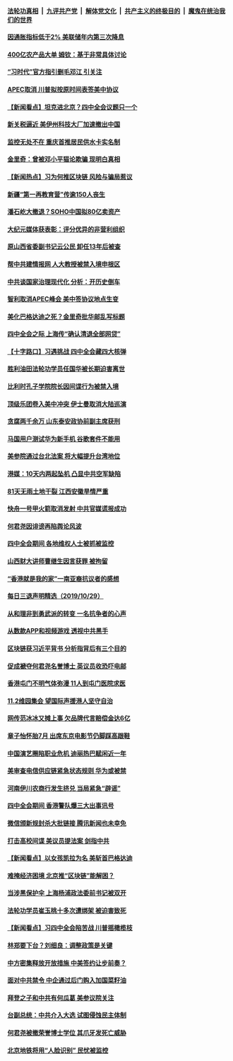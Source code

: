 ####  [法轮功真相](../../../../basic/blob/master/README.md?t=10302052) &nbsp;|&nbsp; [九评共产党](../../../../9ping.md/blob/master/README.md?t=10302052) &nbsp;|&nbsp; [解体党文化](../../../../jtdwh.md/blob/master/README.md?t=10302052)  &nbsp;|&nbsp; [共产主义的终极目的](../../../../gczydzjmd.md/blob/master/README.md?t=10302052) &nbsp;|&nbsp; [魔鬼在统治我们的世界](../../../../mgztzwmdsj.md/blob/master/README.md?t=10302052) 

#### [因通胀指标低于2% 美联储年内第三次降息](../pages/nsc413/n11623141.md?t=10302052) 

#### [400亿农产品大单 姆钦：基于非常具体讨论](../pages/nsc413/n11623061.md?t=10302052) 

#### [“习时代”官方指引删毛邓江 引关注](../pages/nsc413/n11622763.md?t=10302052) 

#### [APEC取消 川普拟按原时间表签美中协议](../pages/nsc413/n11623093.md?t=10302052) 

#### [【新闻看点】坦克进北京？四中全会议题只一个](../pages/nsc413/n11623071.md?t=10302052) 

#### [新关税逼近 美伊州科技大厂加速撤出中国](../pages/nsc413/n11622797.md?t=10302052) 

#### [监控无处不在 重庆首推居民供水卡实名制](../pages/nsc413/n11622837.md?t=10302052) 

#### [金里奇：曾被邓小平猫论欺骗 现明白真相](../pages/nsc413/n11622906.md?t=10302052) 

#### [【新闻热点】习为何推区块链 风险与骗局惹议](../pages/nsc413/n11622918.md?t=10302052) 

#### [新疆“第一再教育营”传逾150人丧生](../pages/nsc413/n11622854.md?t=10302052) 

#### [潘石屹大撤退？SOHO中国拟80亿卖资产](../pages/nsc413/n11622855.md?t=10302052) 

#### [大纪元媒体获表彰：评分优异的非营利组织](../pages/nsc413/n11622666.md?t=10302052) 

#### [原山西省委副书记云公民 卸任13年后被查](../pages/nsc413/n11622783.md?t=10302052) 

#### [帮中共建情报网 人大教授被禁入境申根区](../pages/nsc413/n11622884.md?t=10302052) 

#### [中共谈国家治理现代化 分析：开历史倒车](../pages/nsc413/n11622682.md?t=10302052) 

#### [智利取消APEC峰会 美中签协议地点生变](../pages/nsc413/n11622782.md?t=10302052) 

#### [美化巴格达迪之死？金里奇批华邮乱写标题](../pages/nsc413/n11622784.md?t=10302052) 

#### [四中全会之际 上海传“确认清退全部网贷”](../pages/nsc413/n11622398.md?t=10302052) 


#### [【十字路口】习遇挑战 四中全会藏四大核弹](../pages/nsc413/n11621158.md?t=10302052) 

#### [胜利油田法轮功学员任国华被长期迫害离世](../pages/nsc413/n11620562.md?t=10302052) 

#### [比利时孔子学院院长因间谍行为被禁入境](../pages/nsc413/n11621862.md?t=10302052) 

#### [顶级乐团卷入美中冲突 伊士曼取消大陆巡演](../pages/nsc413/n11621957.md?t=10302052) 

#### [贪腐两千余万 山东泰安政协前副主席获刑](../pages/nsc413/n11621765.md?t=10302052) 

#### [马国用户测试华为新手机 谷歌套件不能用](../pages/nsc413/n11622022.md?t=10302052) 

#### [美参院通过台北法案 将大幅提升台湾地位](../pages/nsc413/n11621924.md?t=10302052) 

#### [港媒：10天内两起坠机 凸显中共空军缺陷](../pages/nsc413/n11621845.md?t=10302052) 

#### [81天无雨土地干裂 江西安徽旱情严重](../pages/nsc413/n11621449.md?t=10302052) 

#### [快舟一号甲火箭取消发射 中共官媒谎报成功](../pages/nsc413/n11621195.md?t=10302052) 

#### [何君尧因诽谤再陷舆论风波](../pages/nsc413/n11621476.md?t=10302052) 

#### [四中全会期间 各地维权人士被抓被监控](../pages/nsc413/n11621369.md?t=10302052) 

#### [山西财大讲师曹继生因言获罪 被拘留](../pages/nsc413/n11621372.md?t=10302052) 

#### [“香港就是我的家”一南亚裔抗议者的感想](../pages/nsc413/n11621225.md?t=10302052) 

#### [每日三退声明精选（2019/10/29）](../pages/nsc413/n11621413.md?t=10302052) 

#### [从和理非到勇武派的转变 一名抗争者的心声](../pages/nsc413/n11616672.md?t=10302052) 

#### [从数款APP和视频游戏 透视中共黑手](../pages/nsc413/n11621089.md?t=10302052) 

#### [区块链获习近平背书 分析指背后有三个目的](../pages/nsc413/n11621035.md?t=10302052) 

#### [促成褫夺何君尧名誉博士 英议员收恐吓电邮](../pages/nsc413/n11621109.md?t=10302052) 

#### [香港屯门不明气体弥漫 11人到屯门医院求医](../pages/nsc413/n11621095.md?t=10302052) 

#### [11.2维园集会 望国际声援港人坚守自治](../pages/nsc413/n11621040.md?t=10302052) 

#### [网传范冰冰又摊上事 欠品牌代言赔偿金达6亿](../pages/nsc413/n11620532.md?t=10302052) 

#### [章子怡怀胎7月 出席东京电影节仍脚踩高跟鞋](../pages/nsc413/n11620709.md?t=10302052) 

#### [中国演艺圈陷职业危机 迪丽热巴赋闲近一年](../pages/nsc413/n11620906.md?t=10302052) 

#### [美审查电信供应链紧急状态规则 华为或被禁](../pages/nsc413/n11620950.md?t=10302052) 

#### [河南伊川农商行发生挤兑 当局紧急“辟谣”](../pages/nsc413/n11620544.md?t=10302052) 

#### [四中全会期间 香港警队爆三大出事讯号](../pages/nsc413/n11620743.md?t=10302052) 

#### [微信颁新规封杀大批链接 腾讯新闻也未幸免](../pages/nsc413/n11620717.md?t=10302052) 

#### [打击高校间谍 美议员提法案 剑指中共](../pages/nsc413/n11620719.md?t=10302052) 

#### [【新闻看点】以女孩凯拉为名 美斩首巴格达迪](../pages/nsc413/n11620538.md?t=10302052) 

#### [难掩经济困境 北京推“区块链”能解困？](../pages/nsc413/n11620821.md?t=10302052) 

#### [当涉黑保护伞 上海杨浦政法委前书记被双开](../pages/nsc413/n11620670.md?t=10302052) 

#### [法轮功学员崔玉桃十多次遭绑架 被迫害致死](../pages/nsc413/n11619827.md?t=10302052) 

#### [【新闻看点】习四中全会陷苦战 川普摇橄榄枝](../pages/nsc413/n11620500.md?t=10302052) 

#### [林郑要下台？刘细良：调整政策是关键](../pages/nsc413/n11620511.md?t=10302052) 

#### [中方密集释放开放措施 中美签约让步前奏？](../pages/nsc413/n11620597.md?t=10302052) 

#### [面对中共禁令 中企通过后门购入加国菜籽油](../pages/nsc413/n11620469.md?t=10302052) 

#### [拜登之子和中共有何瓜葛 美参议院关注](../pages/nsc413/n11620181.md?t=10302052) 

#### [台副总统：中共介入大选 试图侵蚀民主体制](../pages/nsc413/n11620381.md?t=10302052) 

#### [何君尧被撤荣誉博士学位 其爪牙发死亡威胁](../pages/nsc413/n11620440.md?t=10302052) 

#### [北京地铁将用“人脸识别” 民忧被监控](../pages/nsc413/n11620349.md?t=10302052) 

